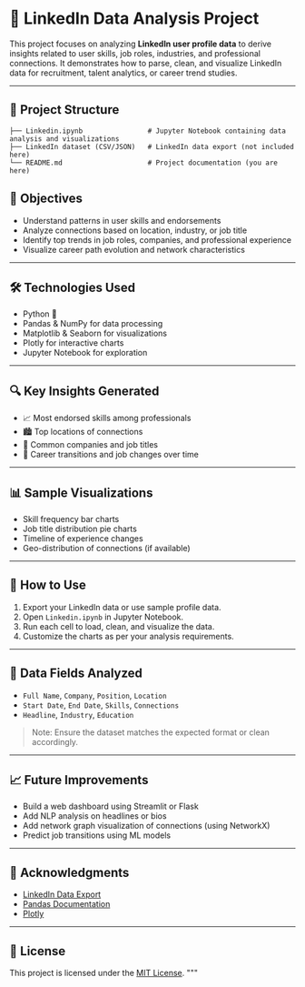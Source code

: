 # 💼 LinkedIn Data Analysis Project

This project focuses on analyzing **LinkedIn user profile data** to derive insights related to user skills, job roles, industries, and professional connections. It demonstrates how to parse, clean, and visualize LinkedIn data for recruitment, talent analytics, or career trend studies.

---

## 📁 Project Structure

```
├── Linkedin.ipynb                # Jupyter Notebook containing data analysis and visualizations
├── LinkedIn dataset (CSV/JSON)   # LinkedIn data export (not included here)
└── README.md                     # Project documentation (you are here)
```


## 🎯 Objectives

- Understand patterns in user skills and endorsements
- Analyze connections based on location, industry, or job title
- Identify top trends in job roles, companies, and professional experience
- Visualize career path evolution and network characteristics

---

## 🛠️ Technologies Used

- Python 🐍
- Pandas & NumPy for data processing
- Matplotlib & Seaborn for visualizations
- Plotly for interactive charts
- Jupyter Notebook for exploration

---

## 🔍 Key Insights Generated

- 📈 Most endorsed skills among professionals
- 🏙️ Top locations of connections
- 🏢 Common companies and job titles
- 🔄 Career transitions and job changes over time

---

## 📊 Sample Visualizations

- Skill frequency bar charts
- Job title distribution pie charts
- Timeline of experience changes
- Geo-distribution of connections (if available)

---

## 🧪 How to Use

1. Export your LinkedIn data or use sample profile data.
2. Open `Linkedin.ipynb` in Jupyter Notebook.
3. Run each cell to load, clean, and visualize the data.
4. Customize the charts as per your analysis requirements.

---

## 📂 Data Fields Analyzed

- `Full Name`, `Company`, `Position`, `Location`
- `Start Date`, `End Date`, `Skills`, `Connections`
- `Headline`, `Industry`, `Education`

> Note: Ensure the dataset matches the expected format or clean accordingly.

---

## 📈 Future Improvements

- Build a web dashboard using Streamlit or Flask
- Add NLP analysis on headlines or bios
- Add network graph visualization of connections (using NetworkX)
- Predict job transitions using ML models

---

## 🤝 Acknowledgments

- [LinkedIn Data Export](https://www.linkedin.com/psettings/member-data)
- [Pandas Documentation](https://pandas.pydata.org/)
- [Plotly](https://plotly.com/python/)

---

## 📜 License

This project is licensed under the [MIT License](LICENSE).
"""

